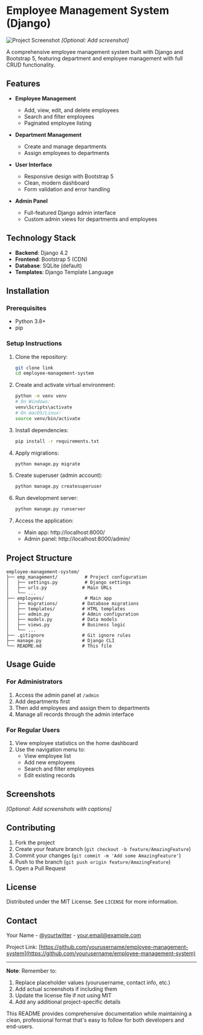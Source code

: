 # Employee Management System (Django)

![Project Screenshot](screenshot.png) *[Optional: Add screenshot]*

A comprehensive employee management system built with Django and Bootstrap 5, featuring department and employee management with full CRUD functionality.

## Features

- **Employee Management**
  - Add, view, edit, and delete employees
  - Search and filter employees
  - Paginated employee listing

- **Department Management**
  - Create and manage departments
  - Assign employees to departments

- **User Interface**
  - Responsive design with Bootstrap 5
  - Clean, modern dashboard
  - Form validation and error handling

- **Admin Panel**
  - Full-featured Django admin interface
  - Custom admin views for departments and employees

## Technology Stack

- **Backend**: Django 4.2
- **Frontend**: Bootstrap 5 (CDN)
- **Database**: SQLite (default)
- **Templates**: Django Template Language

## Installation

### Prerequisites

- Python 3.8+
- pip

### Setup Instructions

1. Clone the repository:
   ```bash
   git clone link
   cd employee-management-system
   ```

2. Create and activate virtual environment:
   ```bash
   python -m venv venv
   # On Windows:
   venv\Scripts\activate
   # On macOS/Linux:
   source venv/bin/activate
   ```

3. Install dependencies:
   ```bash
   pip install -r requirements.txt
   ```

4. Apply migrations:
   ```bash
   python manage.py migrate
   ```

5. Create superuser (admin account):
   ```bash
   python manage.py createsuperuser
   ```

6. Run development server:
   ```bash
   python manage.py runserver
   ```

7. Access the application:
   - Main app: http://localhost:8000/
   - Admin panel: http://localhost:8000/admin/

## Project Structure

```
employee-management-system/
├── emp_management/          # Project configuration
│   ├── settings.py          # Django settings
│   ├── urls.py             # Main URLs
│   └── ...
├── employees/               # Main app
│   ├── migrations/         # Database migrations
│   ├── templates/          # HTML templates
│   ├── admin.py            # Admin configuration
│   ├── models.py           # Data models
│   ├── views.py            # Business logic
│   └── ...
├── .gitignore              # Git ignore rules
├── manage.py               # Django CLI
└── README.md               # This file
```

## Usage Guide

### For Administrators

1. Access the admin panel at `/admin`
2. Add departments first
3. Then add employees and assign them to departments
4. Manage all records through the admin interface

### For Regular Users

1. View employee statistics on the home dashboard
2. Use the navigation menu to:
   - View employee list
   - Add new employees
   - Search and filter employees
   - Edit existing records

## Screenshots

*[Optional: Add screenshots with captions]*

## Contributing

1. Fork the project
2. Create your feature branch (`git checkout -b feature/AmazingFeature`)
3. Commit your changes (`git commit -m 'Add some AmazingFeature'`)
4. Push to the branch (`git push origin feature/AmazingFeature`)
5. Open a Pull Request

## License

Distributed under the MIT License. See `LICENSE` for more information.

## Contact

Your Name - [@yourtwitter](https://twitter.com/yourtwitter) - your.email@example.com

Project Link: [https://github.com/yourusername/employee-management-system](https://github.com/yourusername/employee-management-system)

---

**Note**: Remember to:
1. Replace placeholder values (yourusername, contact info, etc.)
2. Add actual screenshots if including them
3. Update the license file if not using MIT
4. Add any additional project-specific details

This README provides comprehensive documentation while maintaining a clean, professional format that's easy to follow for both developers and end-users.